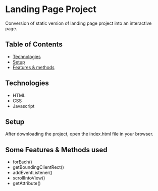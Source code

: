 # Landing Page Project
Conversion of static version of landing page project into an interactive page.
## Table of Contents

* [Technologies]()
* [Setup]()
* [Features & methods]()

## Technologies

- HTML
- CSS
- Javascript

## Setup
After downloading the project, open the index.html file in your browser.

## Some Features & Methods used
- forEach()
- getBoundingClientRect()
- addEventListener()
- scrollIntoView()
- getAttribute()

